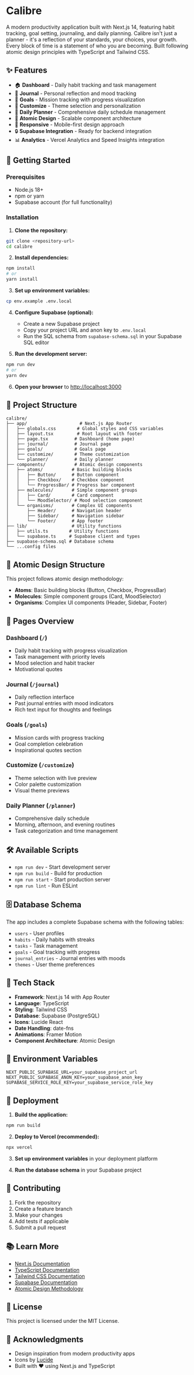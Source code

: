 # Calibre

A modern productivity application built with Next.js 14, featuring habit tracking, goal setting, journaling, and daily planning. Calibre isn't just a planner - it's a reflection of your standards, your choices, your growth. Every block of time is a statement of who you are becoming. Built following atomic design principles with TypeScript and Tailwind CSS.

## ✨ Features

- 🏠 **Dashboard** - Daily habit tracking and task management
- 📝 **Journal** - Personal reflection and mood tracking
- 🎯 **Goals** - Mission tracking with progress visualization
- 🎨 **Customize** - Theme selection and personalization
- 📅 **Daily Planner** - Comprehensive daily schedule management
- 🧩 **Atomic Design** - Scalable component architecture
- 📱 **Responsive** - Mobile-first design approach
- 🔒 **Supabase Integration** - Ready for backend integration
- 📊 **Analytics** - Vercel Analytics and Speed Insights integration

## 🚀 Getting Started

### Prerequisites

- Node.js 18+ 
- npm or yarn
- Supabase account (for full functionality)

### Installation

1. **Clone the repository:**
```bash
git clone <repository-url>
cd calibre
```

2. **Install dependencies:**
```bash
npm install
# or
yarn install
```

3. **Set up environment variables:**
```bash
cp env.example .env.local
```

4. **Configure Supabase (optional):**
   - Create a new Supabase project
   - Copy your project URL and anon key to `.env.local`
   - Run the SQL schema from `supabase-schema.sql` in your Supabase SQL editor

5. **Run the development server:**
```bash
npm run dev
# or
yarn dev
```

6. **Open your browser** to [http://localhost:3000](http://localhost:3000)

## 📁 Project Structure

```
calibre/
├── app/                    # Next.js App Router
│   ├── globals.css        # Global styles and CSS variables
│   ├── layout.tsx         # Root layout with footer
│   ├── page.tsx          # Dashboard (home page)
│   ├── journal/          # Journal page
│   ├── goals/            # Goals page
│   ├── customize/        # Theme customization
│   └── planner/          # Daily planner
├── components/           # Atomic design components
│   ├── atoms/           # Basic building blocks
│   │   ├── Button/      # Button component
│   │   ├── Checkbox/    # Checkbox component
│   │   └── ProgressBar/ # Progress bar component
│   ├── molecules/       # Simple component groups
│   │   ├── Card/        # Card component
│   │   └── MoodSelector/ # Mood selection component
│   └── organisms/       # Complex UI components
│       ├── Header/      # Navigation header
│       ├── Sidebar/     # Navigation sidebar
│       └── Footer/      # App footer
├── lib/                 # Utility functions
│   ├── utils.ts        # Utility functions
│   └── supabase.ts     # Supabase client and types
├── supabase-schema.sql # Database schema
└── ...config files
```

## 🧩 Atomic Design Structure

This project follows atomic design methodology:

- **Atoms**: Basic building blocks (Button, Checkbox, ProgressBar)
- **Molecules**: Simple component groups (Card, MoodSelector)
- **Organisms**: Complex UI components (Header, Sidebar, Footer)

## 🎨 Pages Overview

### Dashboard (`/`)
- Daily habit tracking with progress visualization
- Task management with priority levels
- Mood selection and habit tracker
- Motivational quotes

### Journal (`/journal`)
- Daily reflection interface
- Past journal entries with mood indicators
- Rich text input for thoughts and feelings

### Goals (`/goals`)
- Mission cards with progress tracking
- Goal completion celebration
- Inspirational quotes section

### Customize (`/customize`)
- Theme selection with live preview
- Color palette customization
- Visual theme previews

### Daily Planner (`/planner`)
- Comprehensive daily schedule
- Morning, afternoon, and evening routines
- Task categorization and time management

## 🛠 Available Scripts

- `npm run dev` - Start development server
- `npm run build` - Build for production
- `npm run start` - Start production server
- `npm run lint` - Run ESLint

## 🗄 Database Schema

The app includes a complete Supabase schema with the following tables:
- `users` - User profiles
- `habits` - Daily habits with streaks
- `tasks` - Task management
- `goals` - Goal tracking with progress
- `journal_entries` - Journal entries with moods
- `themes` - User theme preferences

## 🎯 Tech Stack

- **Framework**: Next.js 14 with App Router
- **Language**: TypeScript
- **Styling**: Tailwind CSS
- **Database**: Supabase (PostgreSQL)
- **Icons**: Lucide React
- **Date Handling**: date-fns
- **Animations**: Framer Motion
- **Component Architecture**: Atomic Design

## 🔧 Environment Variables

```env
NEXT_PUBLIC_SUPABASE_URL=your_supabase_project_url
NEXT_PUBLIC_SUPABASE_ANON_KEY=your_supabase_anon_key
SUPABASE_SERVICE_ROLE_KEY=your_supabase_service_role_key
```

## 🚀 Deployment

1. **Build the application:**
```bash
npm run build
```

2. **Deploy to Vercel (recommended):**
```bash
npx vercel
```

3. **Set up environment variables** in your deployment platform

4. **Run the database schema** in your Supabase project

## 🤝 Contributing

1. Fork the repository
2. Create a feature branch
3. Make your changes
4. Add tests if applicable
5. Submit a pull request

## 📚 Learn More

- [Next.js Documentation](https://nextjs.org/docs)
- [TypeScript Documentation](https://www.typescriptlang.org/docs)
- [Tailwind CSS Documentation](https://tailwindcss.com/docs)
- [Supabase Documentation](https://supabase.com/docs)
- [Atomic Design Methodology](https://bradfrost.com/blog/post/atomic-web-design/)

## 📄 License

This project is licensed under the MIT License.

## 🙏 Acknowledgments

- Design inspiration from modern productivity apps
- Icons by [Lucide](https://lucide.dev/)
- Built with ❤️ using Next.js and TypeScript
